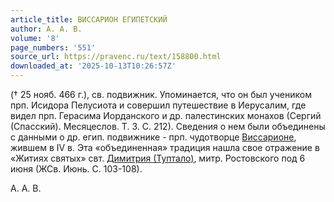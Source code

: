 ```yaml
---
article_title: ВИССАРИОН ЕГИПЕТСКИЙ
author: А. А. В.
volume: '8'
page_numbers: '551'
source_url: https://pravenc.ru/text/158800.html
downloaded_at: '2025-10-13T10:26:57Z'
---
```


(† 25 нояб. 466 г.), св. подвижник. Упоминается, что он был учеником прп. Исидора Пелусиота и совершил путешествие в Иерусалим, где видел прп. Герасима Иорданского и др. палестинских монахов (Сергий (Спасский). Месяцеслов. Т. 3. С. 212). Сведения о нем были объединены с данными о др. егип. подвижнике - прп. чудотворце [Виссарионе](https://pravenc.ru/text/Виссарионе.html), жившем в IV в. Эта «объединенная» традиция нашла свое отражение в «Житиях святых» свт. [Димитрия (Туптало)](https://pravenc.ru/text/Димитрий.html), митр. Ростовского под 6 июня (ЖСв. Июнь. С. 103-108).

А. А. В.
